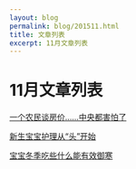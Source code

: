 ```yaml
---
layout: blog
permalink: blog/201511.html
title: 文章列表
excerpt: 11月文章列表
---
```


# 11月文章列表 #
[一个农民谈房价……中央都害怕了](/blog/20151007.html)

[新生宝宝护理从“头”开始](/blog/20151110.html)

[宝宝冬季吃些什么能有效御寒](/blog/20151112.html)


